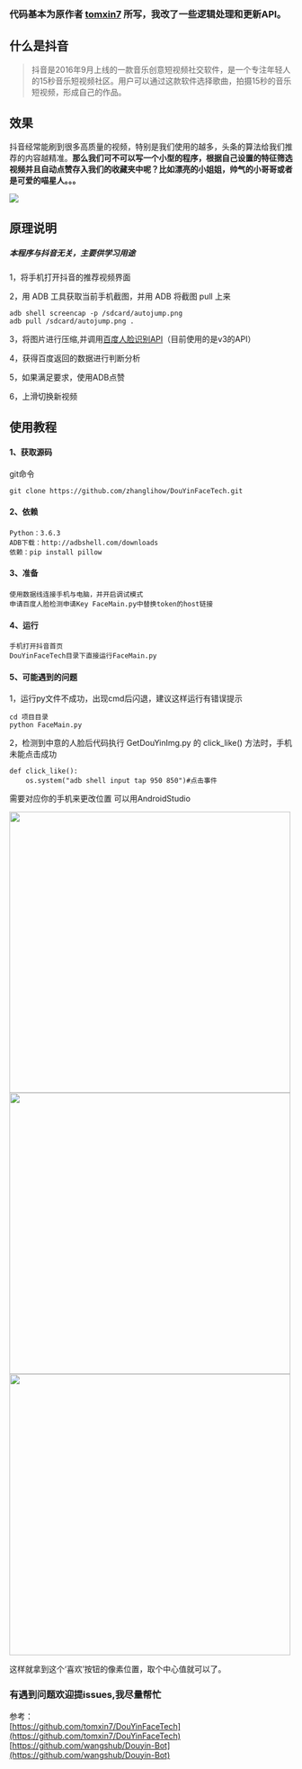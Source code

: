 ### 代码基本为原作者 [tomxin7](https://github.com/tomxin7) 所写，我改了一些逻辑处理和更新API。  

## 什么是抖音

> 抖音是2016年9月上线的一款音乐创意短视频社交软件，是一个专注年轻人的15秒音乐短视频社区。用户可以通过这款软件选择歌曲，拍摄15秒的音乐短视频，形成自己的作品。


## 效果
抖音经常能刷到很多高质量的视频，特别是我们使用的越多，头条的算法给我们推荐的内容越精准。**那么我们可不可以写一个小型的程序，根据自己设置的特征筛选视频并且自动点赞存入我们的收藏夹中呢？比如漂亮的小姐姐，帅气的小哥哥或者是可爱的喵星人。。。**
<!--more-->


![](https://github.com/tomxin7/DouYinFaceTech/raw/master/20180418_000727.gif)
## 原理说明

##### 本程序与抖音无关，主要供学习用途

1，将手机打开抖音的推荐视频界面

2，用 ADB 工具获取当前手机截图，并用 ADB 将截图 pull 上来

```
adb shell screencap -p /sdcard/autojump.png
adb pull /sdcard/autojump.png .
```

3，将图片进行压缩,并调用[百度人脸识别API](http://ai.baidu.com/tech/face)（目前使用的是v3的API）

4，获得百度返回的数据进行判断分析

5，如果满足要求，使用ADB点赞

6，上滑切换新视频 





## 使用教程


#### 1、获取源码

git命令
```
git clone https://github.com/zhanglihow/DouYinFaceTech.git
``` 
#### 2、依赖
```
Python：3.6.3
ADB下载：http://adbshell.com/downloads
依赖：pip install pillow 
```
#### 3、准备
```
使用数据线连接手机与电脑，并开启调试模式
申请百度人脸检测申请Key FaceMain.py中替换token的host链接

```
#### 4、运行

```
手机打开抖音首页
DouYinFaceTech目录下直接运行FaceMain.py

```
#### 5、可能遇到的问题


1，运行py文件不成功，出现cmd后闪退，建议这样运行有错误提示

```
cd 项目目录
python FaceMain.py
```

  
  2，检测到中意的人脸后代码执行 GetDouYinImg.py 的 click_like() 方法时，手机未能点击成功
  

```
def click_like():
    os.system("adb shell input tap 950 850")#点击事件
```
需要对应你的手机来更改位置
可以用AndroidStudio  

<img src="https://github.com/zhanglihow/DouYinFaceTech/blob/master/pic/as1.jpg" width="500" hegiht="500" align=center />
<img src="https://github.com/zhanglihow/DouYinFaceTech/blob/master/pic/as2.png" width="500" hegiht="500" align=center />
<img src="https://github.com/zhanglihow/DouYinFaceTech/blob/master/pic/as3.png" width="500" hegiht="500" align=center />

这样就拿到这个‘喜欢’按钮的像素位置，取个中心值就可以了。

### 有遇到问题欢迎提issues,我尽量帮忙

参考：  
[https://github.com/tomxin7/DouYinFaceTech](https://github.com/tomxin7/DouYinFaceTech)  
[https://github.com/wangshub/Douyin-Bot](https://github.com/wangshub/Douyin-Bot)
